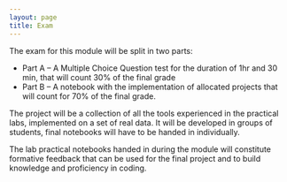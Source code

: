 ```yaml
---
layout: page
title: Exam
---
```


The exam for this module will be split in two parts: 

* Part A – A Multiple Choice Question test for the duration of 1hr and 30 min, that will count 30% of the final grade
* Part B – A notebook with the implementation of allocated projects that will count for 70% of the final grade. 


The project will be a collection of all the tools experienced in the practical labs, implemented on a set of real data. It will be developed in groups of students, final notebooks will have to be handed in individually. 

The lab practical notebooks handed in during the module will constitute formative feedback that can be used for the final project and to build knowledge and proficiency in coding. 
